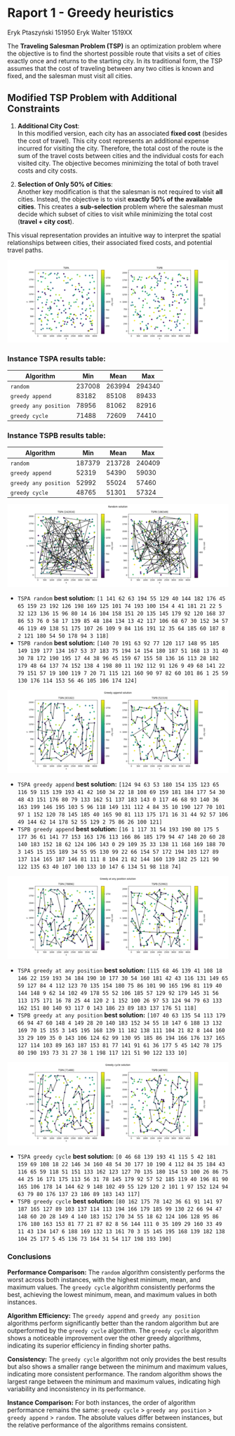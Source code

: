 # Raport 1 - Greedy heuristics

Eryk Ptaszyński 151950
Eryk Walter 1519XX

The **Traveling Salesman Problem (TSP)** is an optimization problem where the objective is to find the shortest possible route that visits a set of cities exactly once and returns to the starting city. In its traditional form, the TSP assumes that the cost of traveling between any two cities is known and fixed, and the salesman must visit all cities.

## Modified TSP Problem with Additional Constraints

1. **Additional City Cost**:  
   In this modified version, each city has an associated **fixed cost** (besides the cost of travel). This city cost represents an additional expense incurred for visiting the city. Therefore, the total cost of the route is the sum of the travel costs between cities and the individual costs for each visited city. The objective becomes minimizing the total of both travel costs and city costs.

2. **Selection of Only 50% of Cities**:  
   Another key modification is that the salesman is not required to visit **all** cities. Instead, the objective is to visit **exactly 50% of the available cities**. This creates a **sub-selection** problem where the salesman must decide which subset of cities to visit while minimizing the total cost (**travel + city cost**).

This visual representation provides an intuitive way to interpret the spatial relationships between cities, their associated fixed costs, and potential travel paths.

![cities.png](cities.png)

### Instance TSPA results table:

| Algorithm             | Min    | Mean   | Max    |
| --------------------- | ------ | ------ | ------ |
| `random`              | 237008 | 263994 | 294340 |
| `greedy append`       | 83182  | 85108  | 89433  |
| `greedy any position` | 78956  | 81062  | 82916  |
| `greedy cycle`        | 71488  | 72609  | 74410  |

### Instance TSPB results table:

| Algorithm             | Min    | Mean   | Max    |
| --------------------- | ------ | ------ | ------ |
| `random`              | 187379 | 213728 | 240409 |
| `greedy append`       | 52319  | 54390  | 59030  |
| `greedy any position` | 52992  | 55024  | 57460  |
| `greedy cycle`        | 48765  | 51301  | 57324  |

![random_solution.png](random_solution.png)

- `TSPA random` **best solution:** `[1 141 62 63 194 55 129 40 144 182 176 45 65 159 23 192 126 198 169 125 101 74 193 100 154 4 41 181 21 22 5 32 123 136 15 96 80 14 16 104 158 151 20 135 145 179 92 120 168 37 86 53 76 0 58 17 139 85 48 184 134 13 42 117 106 68 67 30 152 34 57 46 119 49 138 51 175 107 26 109 9 84 116 191 12 35 64 185 60 187 8 2 121 180 54 50 178 94 3 118]`
- `TSPB random` **best solution:** `[140 70 191 63 92 77 120 117 148 95 185 149 139 177 134 167 53 37 183 75 194 14 154 180 187 51 168 13 31 40 30 78 172 190 195 17 44 38 96 45 159 67 155 58 136 16 113 28 182 179 48 64 137 74 152 138 4 198 80 11 192 112 91 126 9 49 68 141 22 79 151 57 19 100 119 7 20 71 115 121 160 90 97 82 60 101 86 1 25 59 130 176 114 153 56 46 105 106 174 124]`

![greedy_append_solution.png](greedy_append_solution.png)

- `TSPA greedy append` **best solution:** `[124 94 63 53 180 154 135 123 65 116 59 115 139 193 41 42 160 34 22 18 108 69 159 181 184 177 54 30 48 43 151 176 80 79 133 162 51 137 183 143 0 117 46 68 93 140 36 163 199 146 195 103 5 96 118 149 131 112 4 84 35 10 190 127 70 101 97 1 152 120 78 145 185 40 165 90 81 113 175 171 16 31 44 92 57 106 49 144 62 14 178 52 55 129 2 75 86 26 100 121]`
- `TSPB greedy append` **best solution:** `[16 1 117 31 54 193 190 80 175 5 177 36 61 141 77 153 163 176 113 166 86 185 179 94 47 148 20 60 28 140 183 152 18 62 124 106 143 0 29 109 35 33 138 11 168 169 188 70 3 145 15 155 189 34 55 95 130 99 22 66 154 57 172 194 103 127 89 137 114 165 187 146 81 111 8 104 21 82 144 160 139 182 25 121 90 122 135 63 40 107 100 133 10 147 6 134 51 98 118 74]`

![greedy_at_any_position_solution.png](greedy_at_any_position_solution.png)

- `TSPA greedy at any position` **best solution:** `[115 68 46 139 41 108 18 146 22 159 193 34 184 190 10 177 30 54 160 181 42 43 116 131 149 65 59 127 84 4 112 123 70 135 154 180 75 86 101 90 165 196 81 119 40 144 148 9 62 14 102 49 178 55 52 106 185 57 129 92 179 145 31 56 113 175 171 16 78 25 44 120 2 1 152 100 26 97 53 124 94 79 63 133 162 151 80 140 93 117 0 143 186 23 89 183 137 176 51 118]`
- `TSPB greedy at any position` **best solution:** `[107 40 63 135 54 113 179 66 94 47 60 148 4 149 28 20 140 183 152 34 55 18 147 6 188 13 132 169 70 15 155 3 145 195 168 139 11 182 138 111 104 21 82 8 144 160 33 29 109 35 0 143 106 124 62 99 130 95 185 86 194 166 176 137 165 127 114 103 89 163 187 153 81 77 141 91 61 36 177 5 45 142 78 175 80 190 193 73 31 27 38 1 198 117 121 51 90 122 133 10]`

![greedy_cycle_solution.png](greedy_cycle_solution.png)

- `TSPA greedy cycle` **best solution:** `[0 46 68 139 193 41 115 5 42 181 159 69 108 18 22 146 34 160 48 54 30 177 10 190 4 112 84 35 184 43 116 65 59 118 51 151 133 162 123 127 70 135 180 154 53 100 26 86 75 44 25 16 171 175 113 56 31 78 145 179 92 57 52 185 119 40 196 81 90 165 106 178 14 144 62 9 148 102 49 55 129 120 2 101 1 97 152 124 94 63 79 80 176 137 23 186 89 183 143 117]`
- `TSPB greedy cycle` **best solution:** `[80 162 175 78 142 36 61 91 141 97 187 165 127 89 103 137 114 113 194 166 179 185 99 130 22 66 94 47 148 60 20 28 149 4 140 183 152 170 34 55 18 62 124 106 128 95 86 176 180 163 153 81 77 21 87 82 8 56 144 111 0 35 109 29 160 33 49 11 43 134 147 6 188 169 132 13 161 70 3 15 145 195 168 139 182 138 104 25 177 5 45 136 73 164 31 54 117 198 193 190]`

### Conclusions

**Performance Comparison:**
The `random` algorithm consistently performs the worst across both instances, with the highest minimum, mean, and maximum values.
The `greedy cycle` algorithm consistently performs the best, achieving the lowest minimum, mean, and maximum values in both instances.

**Algorithm Efficiency:**
The `greedy append` and `greedy any position` algorithms perform significantly better than the random algorithm but are outperformed by the `greedy cycle` algorithm.
The `greedy cycle` algorithm shows a noticeable improvement over the other greedy algorithms, indicating its superior efficiency in finding shorter paths.

**Consistency:**
The `greedy cycle` algorithm not only provides the best results but also shows a smaller range between the minimum and maximum values, indicating more consistent performance.
The random algorithm shows the largest range between the minimum and maximum values, indicating high variability and inconsistency in its performance.

**Instance Comparison:**
For both instances, the order of algorithm performance remains the same: `greedy cycle` > `greedy any position` > `greedy append` > `random`.
The absolute values differ between instances, but the relative performance of the algorithms remains consistent.
